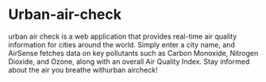 # Urban-air-check
urban air check is a web application that provides real-time air quality information for cities around the world. Simply enter a city name, and AirSense fetches data on key pollutants such as Carbon Monoxide, Nitrogen Dioxide, and Ozone, along with an overall Air Quality Index. Stay informed about the air you breathe withurban aircheck!
